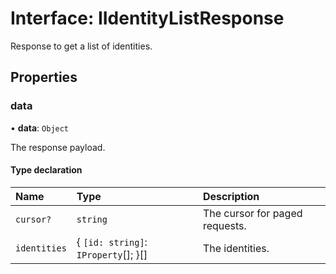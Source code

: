 # Interface: IIdentityListResponse

Response to get a list of identities.

## Properties

### data

• **data**: `Object`

The response payload.

#### Type declaration

| Name         | Type                                  | Description                    |
| :----------- | :------------------------------------ | :----------------------------- |
| `cursor?`    | `string`                              | The cursor for paged requests. |
| `identities` | \{ `[id: string]`: `IProperty`[]; }[] | The identities.                |
